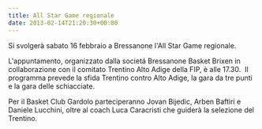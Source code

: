 ```yaml
---
title: All Star Game regionale
date: 2013-02-14T21:20:30+00:00
---
```

Si svolgerà sabato 16 febbraio a Bressanone l'All Star Game regionale.

L'appuntamento, organizzato dalla societá Bressanone Basket Brixen in collaborazione con il comitato Trentino Alto Adige della FIP, è alle 17.30.  Il programma prevede la sfida Trentino contro Alto Adige, la gara da tre punti e la gara delle schiacciate.

Per il Basket Club Gardolo parteciperanno Jovan Bijedic, Arben Baftiri e Daniele Lucchini, oltre al coach Luca Caracristi che guiderà la selezione del Trentino.